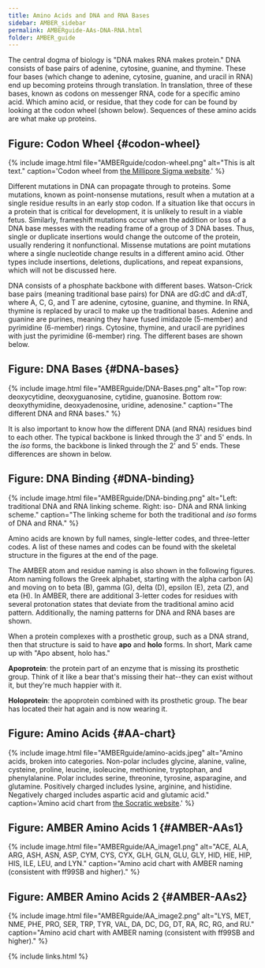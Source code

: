 ```yaml
---
title: Amino Acids and DNA and RNA Bases
sidebar: AMBER_sidebar
permalink: AMBERguide-AAs-DNA-RNA.html
folder: AMBER_guide
---
```


<link rel="stylesheet" href="css/theme-orange.css">

The central dogma of biology is "DNA makes RNA makes protein."
DNA consists of base pairs of adenine, cytosine, guanine, and thymine.
These four bases (which change to adenine, cytosine, guanine, and uracil in
RNA) end up becoming proteins through translation.
In translation, three of these bases, known as codons on messenger RNA,
code for a specific amino acid.
Which amino acid, or residue, that they code for can be found by looking at the
codon wheel (shown below).
Sequences of these amino acids are what make up proteins.

## Figure: Codon Wheel {#codon-wheel}
{% include image.html file="AMBERguide/codon-wheel.png"
alt="This is alt text."
caption='Codon wheel from <a href="https://www.sigmaaldrich.com/technical-documents/articles/biology/amino-acid-codon-wheel.html">the Millipore Sigma website</a>.' %}

Different mutations in DNA can propagate through to proteins.
Some mutations, known as point-nonsense mutations, result when a mutation at a
single residue results in an early stop codon.
If a situation like that occurs in a protein that is critical for development,
it is unlikely to result in a viable fetus.
Similarly, frameshift mutations occur when the addition or loss of a DNA base
messes with the reading frame of a group of 3 DNA bases.
Thus, single or duplicate insertions would change the outcome of the protein,
usually rendering it nonfunctional.
Missense mutations are point mutations where a single nucleotide change
results in a different amino acid.
Other types include insertions, deletions, duplications, and repeat expansions,
which will not be discussed here.

DNA consists of a phosphate backbone with different bases. Watson-Crick base
pairs (meaning traditional base pairs) for DNA are dG:dC and dA:dT,
where A, C, G, and T are adenine, cytosine, guanine, and thymine.
In RNA, thymine is replaced by uracil to make up the traditional bases.
Adenine and guanine are purines, meaning they have fused imidazole (5-member)
and pyrimidine (6-member) rings.
Cytosine, thymine, and uracil are pyridines with just the pyrimidine (6-member)
ring. The different bases are shown below.

## Figure: DNA Bases {#DNA-bases}
{% include image.html file="AMBERguide/DNA-Bases.png"
alt="Top row: deoxycytidine, deoxyguanosine, cytidine, guanosine.
Bottom row: deoxythymidine, deoxyadenosine, uridine, adenosine."
caption="The different DNA and RNA bases." %}

It is also important to know how the different DNA (and RNA) residues bind to
each other. The typical backbone is linked through the 3' and 5' ends.
In the *iso* forms, the backbone is linked through the 2' and 5' ends.
These differences are shown in below.

## Figure: DNA Binding {#DNA-binding}
{% include image.html file="AMBERguide/DNA-binding.png"
alt="Left: traditional DNA and RNA linking scheme. Right: iso- DNA and RNA
linking scheme."
caption="The linking scheme for both the traditional and *iso* forms of DNA
and RNA." %}

Amino acids are known by full names, single-letter codes, and
three-letter codes. A list of these names and codes can be found with the
skeletal structure in the figures at the end of the page.

The AMBER atom and residue naming is also shown in the following figures.
Atom naming follows the Greek alphabet, starting with the alpha carbon (A) and
moving on to beta (B), gamma (G), delta (D), epsilon (E), zeta (Z), and eta (H).
In AMBER, there are additional 3-letter codes for residues with several
protonation states that deviate from the traditional amino acid pattern.
Additionally, the naming patterns for DNA and RNA bases are shown.

When a protein complexes with a prosthetic group, such as a DNA strand,
then that structure is said to have __apo__ and __holo__ forms.
In short, Mark came up with "Apo absent, holo has."

__Apoprotein__: the protein part of an enzyme that is missing its prosthetic
group. Think of it like a bear that's missing their hat--they can exist without
it, but they're much happier with it.

__Holoprotein__: the apoprotein combined with its prosthetic group.
The bear has located their hat again and is now wearing it.

## Figure: Amino Acids {#AA-chart}
{% include image.html file="AMBERguide/amino-acids.jpeg"
alt="Amino acids, broken into categories. Non-polar includes glycine, alanine,
valine, cysteine, proline, leucine, isoleucine, methionine, tryptophan,
and phenylalanine. Polar includes serine, threonine, tyrosine, asparagine,
and glutamine. Positively charged includes lysine, arginine, and histidine.
Negatively charged includes aspartic acid and glutamic acid."
caption='Amino acid chart from <a href="https://socratic.org/questions/which-part-of-an-amino-acid-s-structure-makes-it-unique-from-other-amino-acids">the Socratic website</a>.' %}

## Figure: AMBER Amino Acids 1 {#AMBER-AAs1}
{% include image.html file="AMBERguide/AA_image1.png"
alt="ACE, ALA, ARG, ASH, ASN, ASP, CYM, CYS, CYX, GLH, GLN, GLU,
GLY, HID, HIE, HIP, HIS, ILE, LEU, and LYN." caption="Amino acid chart with
AMBER naming (consistent with ff99SB and higher)." %}

## Figure: AMBER Amino Acids 2 {#AMBER-AAs2}
{% include image.html file="AMBERguide/AA_image2.png"
alt="LYS, MET, NME, PHE, PRO, SER, TRP, TYR, VAL, DA, DC, DG, DT, RA, RC, RG,
and RU." caption="Amino acid chart with AMBER naming
(consistent with ff99SB and higher)." %}

<!-- FUTURE ME: ADD THR... -->

{% include links.html %}

